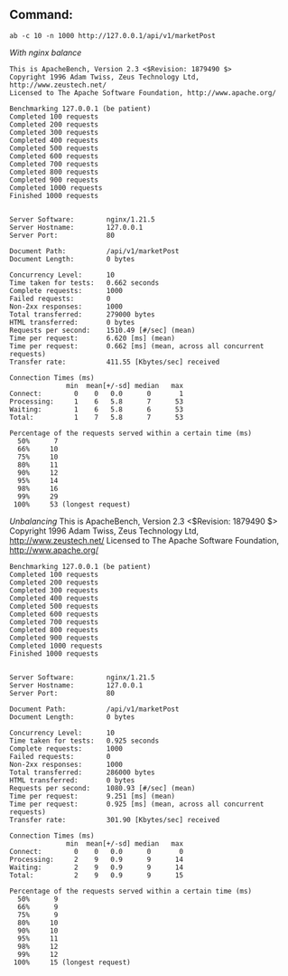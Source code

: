 ## Command:
    ab -c 10 -n 1000 http://127.0.0.1/api/v1/marketPost  
*With nginx balance*  

    This is ApacheBench, Version 2.3 <$Revision: 1879490 $>
    Copyright 1996 Adam Twiss, Zeus Technology Ltd, http://www.zeustech.net/
    Licensed to The Apache Software Foundation, http://www.apache.org/

    Benchmarking 127.0.0.1 (be patient)
    Completed 100 requests
    Completed 200 requests
    Completed 300 requests
    Completed 400 requests
    Completed 500 requests
    Completed 600 requests
    Completed 700 requests
    Completed 800 requests
    Completed 900 requests
    Completed 1000 requests
    Finished 1000 requests


    Server Software:        nginx/1.21.5
    Server Hostname:        127.0.0.1
    Server Port:            80

    Document Path:          /api/v1/marketPost
    Document Length:        0 bytes

    Concurrency Level:      10
    Time taken for tests:   0.662 seconds
    Complete requests:      1000
    Failed requests:        0
    Non-2xx responses:      1000
    Total transferred:      279000 bytes
    HTML transferred:       0 bytes
    Requests per second:    1510.49 [#/sec] (mean)
    Time per request:       6.620 [ms] (mean)
    Time per request:       0.662 [ms] (mean, across all concurrent requests)
    Transfer rate:          411.55 [Kbytes/sec] received

    Connection Times (ms)
                  min  mean[+/-sd] median   max
    Connect:        0    0   0.0      0       1
    Processing:     1    6   5.8      7      53
    Waiting:        1    6   5.8      6      53
    Total:          1    7   5.8      7      53

    Percentage of the requests served within a certain time (ms)
      50%      7
      66%     10
      75%     10
      80%     11
      90%     12
      95%     14
      98%     16
      99%     29
     100%     53 (longest request)
     
*Unbalancing*
    This is ApacheBench, Version 2.3 <$Revision: 1879490 $>
    Copyright 1996 Adam Twiss, Zeus Technology Ltd, http://www.zeustech.net/
    Licensed to The Apache Software Foundation, http://www.apache.org/

    Benchmarking 127.0.0.1 (be patient)
    Completed 100 requests
    Completed 200 requests
    Completed 300 requests
    Completed 400 requests
    Completed 500 requests
    Completed 600 requests
    Completed 700 requests
    Completed 800 requests
    Completed 900 requests
    Completed 1000 requests
    Finished 1000 requests


    Server Software:        nginx/1.21.5
    Server Hostname:        127.0.0.1
    Server Port:            80

    Document Path:          /api/v1/marketPost
    Document Length:        0 bytes

    Concurrency Level:      10
    Time taken for tests:   0.925 seconds
    Complete requests:      1000
    Failed requests:        0
    Non-2xx responses:      1000
    Total transferred:      286000 bytes
    HTML transferred:       0 bytes
    Requests per second:    1080.93 [#/sec] (mean)
    Time per request:       9.251 [ms] (mean)
    Time per request:       0.925 [ms] (mean, across all concurrent requests)
    Transfer rate:          301.90 [Kbytes/sec] received

    Connection Times (ms)
                  min  mean[+/-sd] median   max
    Connect:        0    0   0.0      0       0
    Processing:     2    9   0.9      9      14
    Waiting:        2    9   0.9      9      14
    Total:          2    9   0.9      9      15

    Percentage of the requests served within a certain time (ms)
      50%      9
      66%      9
      75%      9
      80%     10
      90%     10
      95%     11
      98%     12
      99%     12
     100%     15 (longest request)
